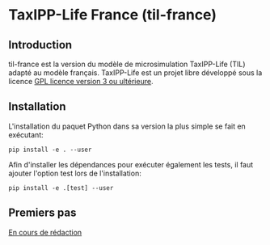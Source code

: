 # TaxIPP-Life France (til-france)

## Introduction

til-france est la version du modèle de microsimulation TaxIPP-Life (TIL) adapté au modèle français.
TaxIPP-Life est un projet libre développé sous la licence [GPL licence version 3 ou ultérieure](./licence.txt).

## Installation

L'installation du paquet Python dans sa version la plus simple se fait en exécutant:
````
pip install -e . --user
````

Afin d'installer les dépendances pour exécuter également les tests, il faut ajouter l'option test lors de l'installation:

````
pip install -e .[test] --user
````


## Premiers pas

[En cours de rédaction](./docs/premiers_pas.md)